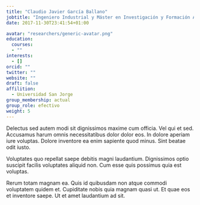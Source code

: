 ```yaml
---
title: "Claudio Javier García Ballano"
jobtitle: "Ingeniero Industrial y Máster en Investigación y Formación Avanzada en Arquitectura"
date: 2017-11-30T23:41:54+01:00

avatar: "researchers/generic-avatar.png"
education:
  courses:
  - ""
interests:
  - []
orcid: ""
twitter: ""
website: ""
draft: false
affilition:
  - Universidad San Jorge
group_membership: actual
group_role: efectivo
weight: 5
---
```


Delectus sed autem modi sit dignissimos maxime cum officia. Vel qui et sed. Accusamus harum omnis necessitatibus dolor dolor eos. In dolore aperiam iure voluptas. Dolore inventore ea enim sapiente quod minus. Sint beatae odit iusto.

Voluptates quo repellat saepe debitis magni laudantium. Dignissimos optio suscipit facilis voluptates aliquid non. Cum esse quis possimus quia est voluptas.

Rerum totam magnam ea. Quis id quibusdam non atque commodi voluptatem quidem et. Cupiditate nobis quia magnam quasi ut. Et quae eos et inventore saepe. Ut et amet laudantium ad sit.
